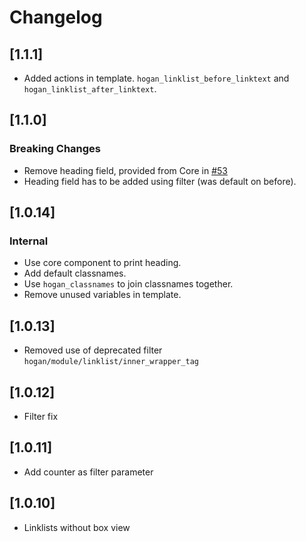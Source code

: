 # Changelog

## [1.1.1]
- Added actions in template. `hogan_linklist_before_linktext` and `hogan_linklist_after_linktext`.

## [1.1.0]
### Breaking Changes
- Remove heading field, provided from Core in [#53](https://github.com/DekodeInteraktiv/hogan-core/pull/53)
- Heading field has to be added using filter (was default on before).

## [1.0.14]
### Internal
* Use core component to print heading.
* Add default classnames.
* Use `hogan_classnames` to join classnames together.
* Remove unused variables in template.

## [1.0.13]
* Removed use of deprecated filter `hogan/module/linklist/inner_wrapper_tag`

## [1.0.12]
* Filter fix

## [1.0.11]
* Add counter as filter parameter

## [1.0.10]
* Linklists without box view
